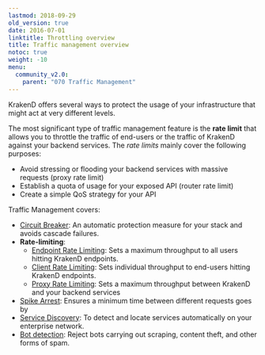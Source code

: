 ```yaml
---
lastmod: 2018-09-29
old_version: true
date: 2016-07-01
linktitle: Throttling overview
title: Traffic management overview
notoc: true
weight: -10
menu:
  community_v2.0:
    parent: "070 Traffic Management"
---
```

KrakenD offers several ways to protect the usage of your infrastructure that might act at very different levels.

The most significant type of traffic management feature is the **rate limit** that allows you to throttle the traffic of end-users or the traffic of KrakenD against your backend services. The *rate limits* mainly cover the following purposes:

- Avoid stressing or flooding your backend services with massive requests (proxy rate limit)
- Establish a quota of usage for your exposed API (router rate limit)
- Create a simple QoS strategy for your API

Traffic Management covers:

- [Circuit Breaker](/docs/v2.0/backends/circuit-breaker/): An automatic protection measure for your stack and avoids cascade failures.
- **Rate-limiting**:
  - [Endpoint Rate Limiting](/docs/v2.0/endpoints/rate-limit/): Sets a maximum throughput to all users hitting KrakenD endpoints.
  - [Client Rate Limiting](/docs/v2.0/endpoints/rate-limit/): Sets individual throughput to end-users hitting KrakenD endpoints.
  - [Proxy Rate Limiting](/docs/v2.0/backends/rate-limit/): Sets a maximum throughput between KrakenD and your backend services
- [Spike Arrest](/docs/v2.0/throttling/spike-arrest/): Ensures a minimum time between different requests goes by
- [Service Discovery](/docs/v2.0/backends/service-discovery/): To detect and locate services automatically on your enterprise network.
- [Bot detection](/docs/v2.0/throttling/botdetector/): Reject bots carrying out scraping, content theft, and other forms of spam.
